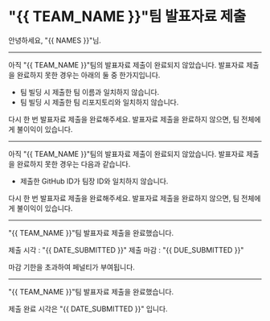 # "{{ TEAM_NAME }}"팀 발표자료 제출

안녕하세요, "{{ NAMES }}"님.

------

아직 "{{ TEAM_NAME }}"팀의 발표자료 제출이 완료되지 않았습니다. 발표자료 제출을 완료하지 못한 경우는 아래의 둘 중 한가지입니다.
- 팀 빌딩 시 제출한 팀 이름과 일치하지 않습니다.
- 팀 빌딩 시 제출한 팀 리포지토리와 일치하지 않습니다.

다시 한 번 발표자료 제출을 완료해주세요. 발표자료 제출을 완료하지 않으면, 팀 전체에게 불이익이 있습니다.

------

아직 "{{ TEAM_NAME }}"팀의 발표자료 제출이 완료되지 않았습니다. 발표자료 제출을 완료하지 못한 경우는 다음과 같습니다.
- 제출한 GitHub ID가 팀장 ID와 일치하지 않습니다.

다시 한 번 발표자료 제출을 완료해주세요. 발표자료 제출을 완료하지 않으면, 팀 전체에게 불이익이 있습니다.

------
"{{ TEAM_NAME }}"팀 발표자료 제출을 완료했습니다.

제출 시각 : "{{ DATE_SUBMITTED }}" 
제출 마감 : "{{ DUE_SUBMITTED }}"

마감 기한을 초과하여 페널티가 부여됩니다.

------
"{{ TEAM_NAME }}"팀 발표자료 제출을 완료했습니다.

제출 완료 시각은 "{{ DATE_SUBMITTED }}" 입니다.
